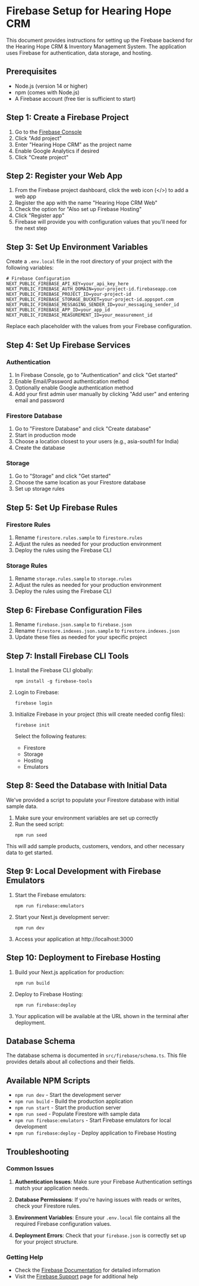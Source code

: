 # Firebase Setup for Hearing Hope CRM

This document provides instructions for setting up the Firebase backend for the Hearing Hope CRM & Inventory Management System. The application uses Firebase for authentication, data storage, and hosting.

## Prerequisites

- Node.js (version 14 or higher)
- npm (comes with Node.js)
- A Firebase account (free tier is sufficient to start)

## Step 1: Create a Firebase Project

1. Go to the [Firebase Console](https://console.firebase.google.com/)
2. Click "Add project"
3. Enter "Hearing Hope CRM" as the project name
4. Enable Google Analytics if desired
5. Click "Create project"

## Step 2: Register your Web App

1. From the Firebase project dashboard, click the web icon (</>) to add a web app
2. Register the app with the name "Hearing Hope CRM Web"
3. Check the option for "Also set up Firebase Hosting"
4. Click "Register app"
5. Firebase will provide you with configuration values that you'll need for the next step

## Step 3: Set Up Environment Variables

Create a `.env.local` file in the root directory of your project with the following variables:

```
# Firebase Configuration
NEXT_PUBLIC_FIREBASE_API_KEY=your_api_key_here
NEXT_PUBLIC_FIREBASE_AUTH_DOMAIN=your-project-id.firebaseapp.com
NEXT_PUBLIC_FIREBASE_PROJECT_ID=your-project-id
NEXT_PUBLIC_FIREBASE_STORAGE_BUCKET=your-project-id.appspot.com
NEXT_PUBLIC_FIREBASE_MESSAGING_SENDER_ID=your_messaging_sender_id
NEXT_PUBLIC_FIREBASE_APP_ID=your_app_id
NEXT_PUBLIC_FIREBASE_MEASUREMENT_ID=your_measurement_id
```

Replace each placeholder with the values from your Firebase configuration.

## Step 4: Set Up Firebase Services

### Authentication

1. In Firebase Console, go to "Authentication" and click "Get started"
2. Enable Email/Password authentication method
3. Optionally enable Google authentication method
4. Add your first admin user manually by clicking "Add user" and entering email and password

### Firestore Database

1. Go to "Firestore Database" and click "Create database"
2. Start in production mode
3. Choose a location closest to your users (e.g., asia-south1 for India)
4. Create the database

### Storage

1. Go to "Storage" and click "Get started"
2. Choose the same location as your Firestore database
3. Set up storage rules

## Step 5: Set Up Firebase Rules

### Firestore Rules

1. Rename `firestore.rules.sample` to `firestore.rules`
2. Adjust the rules as needed for your production environment
3. Deploy the rules using the Firebase CLI

### Storage Rules

1. Rename `storage.rules.sample` to `storage.rules`
2. Adjust the rules as needed for your production environment
3. Deploy the rules using the Firebase CLI

## Step 6: Firebase Configuration Files

1. Rename `firebase.json.sample` to `firebase.json`
2. Rename `firestore.indexes.json.sample` to `firestore.indexes.json`
3. Update these files as needed for your specific project

## Step 7: Install Firebase CLI Tools

1. Install the Firebase CLI globally:
   ```
   npm install -g firebase-tools
   ```

2. Login to Firebase:
   ```
   firebase login
   ```

3. Initialize Firebase in your project (this will create needed config files):
   ```
   firebase init
   ```
   
   Select the following features:
   - Firestore
   - Storage
   - Hosting
   - Emulators

## Step 8: Seed the Database with Initial Data

We've provided a script to populate your Firestore database with initial sample data.

1. Make sure your environment variables are set up correctly
2. Run the seed script:
   ```
   npm run seed
   ```

This will add sample products, customers, vendors, and other necessary data to get started.

## Step 9: Local Development with Firebase Emulators

1. Start the Firebase emulators:
   ```
   npm run firebase:emulators
   ```

2. Start your Next.js development server:
   ```
   npm run dev
   ```

3. Access your application at http://localhost:3000

## Step 10: Deployment to Firebase Hosting

1. Build your Next.js application for production:
   ```
   npm run build
   ```

2. Deploy to Firebase Hosting:
   ```
   npm run firebase:deploy
   ```

3. Your application will be available at the URL shown in the terminal after deployment.

## Database Schema

The database schema is documented in `src/firebase/schema.ts`. This file provides details about all collections and their fields.

## Available NPM Scripts

- `npm run dev` - Start the development server
- `npm run build` - Build the production application
- `npm run start` - Start the production server
- `npm run seed` - Populate Firestore with sample data
- `npm run firebase:emulators` - Start Firebase emulators for local development
- `npm run firebase:deploy` - Deploy application to Firebase Hosting

## Troubleshooting

### Common Issues

1. **Authentication Issues**: Make sure your Firebase Authentication settings match your application needs.

2. **Database Permissions**: If you're having issues with reads or writes, check your Firestore rules.

3. **Environment Variables**: Ensure your `.env.local` file contains all the required Firebase configuration values.

4. **Deployment Errors**: Check that your `firebase.json` is correctly set up for your project structure.

### Getting Help

- Check the [Firebase Documentation](https://firebase.google.com/docs) for detailed information
- Visit the [Firebase Support](https://firebase.google.com/support) page for additional help 